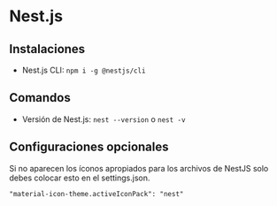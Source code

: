# Nest.js
## Instalaciones
- Nest.js CLI: ```npm i -g @nestjs/cli```

## Comandos
- Versión de Nest.js: ```nest --version``` o ```nest -v```

## Configuraciones opcionales
Si no aparecen los íconos apropiados para los archivos de NestJS solo debes colocar esto en el settings.json.

```"material-icon-theme.activeIconPack": "nest"```